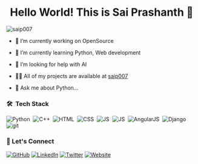 <h1 align="center">Hello World! This is Sai Prashanth 👋</h1>

<p align="left"> <img src="https://komarev.com/ghpvc/?username=saip007&label=Profile%20views&color=0e75b6&style=flat" alt="saip007" /> </p>

- 🔭 I’m currently working on OpenSource

- 🌱 I’m currently learning Python, Web development

- 🤝 I’m looking for help with AI

- 👨‍💻 All of my projects are available at [saip007](https://github.com/saip007)

- 💬 Ask me about Python...

### 🛠 &nbsp;Tech Stack
![Python](https://img.shields.io/badge/-Python-05122A?style=flat&logo=python)&nbsp;
![C++](https://img.shields.io/badge/-C++-05122A?style=flat&logo=c%2B%2B)&nbsp;
![HTML](https://img.shields.io/badge/-HTML-05122A?style=flat&logo=html5)&nbsp;
![CSS](https://img.shields.io/badge/-CSS-05122A?style=flat&logo=css3)&nbsp;
![JS](https://img.shields.io/badge/-Javascript-05122A?style=flat&logo=javascript)&nbsp;
![JS](https://img.shields.io/badge/-Bootstrap-05122A?style=flat&logo=bootstrap)&nbsp;
![AngularJS](https://img.shields.io/badge/-Angularjs-05122A?style=flat&logo=angularjs)&nbsp;
![Django](https://img.shields.io/badge/-Django-05122A?style=flat&logo=django)&nbsp;
![git](https://img.shields.io/badge/-Git-05122A?style=flat&logo=git)&nbsp;
<!-- 
![Other Tech](https://img.shields.io/badge/-Cryptography-05122A?style=flat&logo=cryptography)&nbsp;
![Other Tech](https://img.shields.io/badge/-Tech2-05122A?style=flat&logo=tech2)&nbsp;
![Other Tech](https://img.shields.io/badge/-Tech3-05122A?style=flat&logo=tech3)&nbsp;
![Other Tech](https://img.shields.io/badge/-Tech4-05122A?style=flat&logo=tech4)&nbsp;
![Other Tech](https://img.shields.io/badge/-Tech5-05122A?style=flat&logo=tech5)&nbsp;
![Other Tech](https://img.shields.io/badge/-Tech6-05122A?style=flat&logo=tech6)
 -->
### 🤝 Let's Connect
<p align="center">
	
[![GitHub](https://img.shields.io/badge/-GitHub-000?style=flat-square&logo=GitHub&logoColor=white)](https://github.com/saip007/) 
[![LinkedIn](https://img.shields.io/badge/-LinkedIn-0077B5?style=flat-square&logo=LinkedIn&logoColor=white)](https://www.linkedin.com/in/saip007/)
[![Twitter](https://img.shields.io/badge/-Twitter-1DA1F2?style=flat-square&logo=Twitter&logoColor=white)](https://twitter.com/saip_007/)
[![Website](https://img.shields.io/badge/-Website-FF7139?style=flat-square&logo=HTML5&logoColor=white)](https://www.saip007.github.io)

</p>
